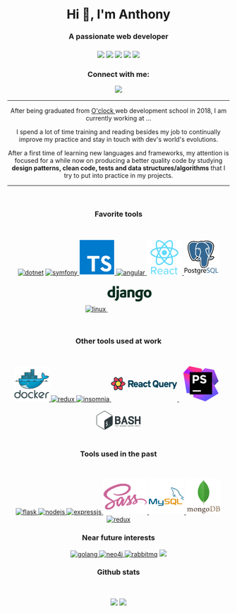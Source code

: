 <h1 align="center">Hi 👋, I'm Anthony</h1>
<h3 align="center">A passionate web developer</h3>

<h3 align="center">
<img src="https://img.shields.io/badge/-CSharp-purple?style=flat&logo=c%23"/>
<img src="https://img.shields.io/badge/-PHP-blue?style=flat&logo=php"/>

<img src="https://img.shields.io/badge/-Typescript-lightgrey?style=flat&logo=typescript"/>
<img src="https://img.shields.io/badge/-Javascript-orange?style=flat&logo=javascript">
<img src="https://img.shields.io/badge/-Python-green?style=flat&logo=python"/>
</h3>

<h3 align="center">Connect with me:</h3>
<p align="center">
<a href="https://linkedin.com/in/anthony-paulin"><img src="https://img.shields.io/badge/-LinkedIn-blue?logo=linkedin&style=for-the-badge"/></a>
</p>

---

<p align="center">
After being graduated from <a href="https://oclock.io" target="_blank" rel="noopener noreferrer"> O'clock </a> web development school in 2018, I am currently working at  ...</p>
<p align="center">
I spend a lot of time training and reading besides my job to continually improve my practice and stay in touch with dev's world's evolutions.
</p>
<p align="center">
After a first time of learning new languages and frameworks, my attention is focused for a while now on producing a better quality code by studying <strong>design patterns, clean code, tests and data structures/algorithms</strong> that I try to put into practice in my projects.

</p>

---

<br/>
<h3 align="center" id="tools"><b> Favorite tools</b></h3>
<br/>
<p align="center">
<a href="https://dotnet.microsoft.com/en-us/apps/aspnet" target="_blank" rel="noreferrer"> <img src="https://www.vectorlogo.zone/logos/dotnet/dotnet-official.svg" alt="dotnet" width="80" height="80"/></a>
<a href="https://symfony.com" target="_blank" rel="noreferrer"> <img src="https://symfony.com/logos/symfony_black_03.svg" alt="symfony" width="80" height="80"/> </a>  <a href="https://www.typescriptlang.org/" target="_blank" rel="noreferrer"> <img src="https://raw.githubusercontent.com/devicons/devicon/master/icons/typescript/typescript-original.svg" alt="typescript" width="80" height="80"/> </a>
<a href="https://angular.dev/" target="_blank" rel="noreferrer"> <img src="https://www.vectorlogo.zone/logos/angular/angular-icon.svg" alt="angular" width="80" height="80"/> </a>
<a href="https://reactjs.org/" target="_blank" rel="noreferrer"> <img src="https://raw.githubusercontent.com/devicons/devicon/master/icons/react/react-original-wordmark.svg" alt="react" width="80" height="80"/> </a> <a href="https://www.postgresql.org" target="_blank" rel="noreferrer"> <img src="https://raw.githubusercontent.com/devicons/devicon/master/icons/postgresql/postgresql-original-wordmark.svg" alt="postgresql" width="80" height="80"/> </a> 
<a href="https://www.linux.org/" target="_blank" rel="noreferrer"> <img src="https://www.vectorlogo.zone/logos/linux/linux-ar21.svg" alt="linux" width="100" height="80"/> </a>
<a href="" target="_blank" rel="noreferrer"> <svg xmlns="http://www.w3.org/2000/svg" width="100" height="80" viewBox="0 0 512 179"><path fill="#092E20" d="M386.892 41.423c12.001 0 23.093 1.271 36.548 3.998l-9.588 20.198c-7.455-1.455-.597-.195-6.23-.74v2.91l.362 11.816l.18 15.274c.182 3.817.182 7.636.365 11.454v7.637c0 24.001-2 35.273-8 44.545c-8.727 13.638-23.819 20.365-45.273 20.365c-10.91 0-20.363-1.636-30.183-5.455v-25.818h.002c9.82 5.09 19.637 7.453 30 7.453c18.363 0 26.182-7.453 26.182-25.273v-.545c-5.454 2.726-10.91 3.818-18.181 3.818c-24.546 0-40.185-16.182-40.185-41.818c0-31.821 23.093-49.82 64-49.82ZM132.91 43.24v64.909c0 22.365-1.637 33.091-6.545 42.365c-4.547 8.91-10.548 14.545-22.91 20.728l-26.001-12.364c12.364-5.818 18.363-10.907 22.181-18.729c4.001-8 5.275-17.273 5.275-41.636V43.241h28Zm333.998-2.364c28 0 45.092 17.638 45.092 46.183c0 29.275-17.817 47.638-46.183 47.638c-28.002 0-45.275-17.637-45.275-46c.002-29.458 17.821-47.82 46.366-47.82Zm-279.993.365c14.364 0 23.818 3.817 28 11.272c2.363 4.182 3.09 9.636 3.09 21.274v56.908c-12.547 1.818-28.364 3.092-40 3.092c-23.454 0-34.002-8.185-34.002-26.365c0-19.638 14-28.728 48.366-31.638v-6.182c0-5.09-2.545-6.907-9.637-6.907c-10.363 0-22 2.908-32.91 8.546V49.604c12.366-5.816 24.183-8.362 37.093-8.362ZM88.365 0v129.607c-14.363 2.727-24.91 3.818-36.363 3.818C17.818 133.425 0 117.97 0 88.333c0-28.546 18.91-47.09 48.183-47.09c4.545 0 8 .362 12.182 1.453V0h28Zm187.278 41.242c14.364 0 24.728 3.272 30.912 9.636c5.818 5.999 7.635 12.544 7.635 26.546v54.909h-28.001V78.515c0-10.727-3.636-14.729-13.636-14.729c-3.818 0-7.272.364-12.91 2v66.547h-28V47.604c16.545-4.363 30.181-6.362 44-6.362Zm-82.001 52.909c-18.547 1.818-24.547 4.728-24.547 12c0 5.454 3.456 8 11.092 8c4.182 0 8-.363 13.455-1.272V94.151Zm272.904-30.728c-11.093 0-17.459 8.91-17.459 24.363c.002 15.456 6.366 24.365 17.273 24.365c10.73 0 17.094-8.91 17.094-24.365c0-15.272-6.183-24.363-16.908-24.363Zm-415.635.363c-14.182 0-22.365 8.728-22.365 24c0 14.91 7.82 23.092 22.183 23.092c3.09 0 5.636-.182 9.636-.726V65.24c-3.273-1.09-6-1.454-9.454-1.454Zm310.71 4.18c-6.725 3.82-10.182 10.73-10.182 20.547c0 14.002 6.911 22.001 19.274 22.001c3.818 0 6.91-.728 10.545-1.818v-9.635c0-3.273-.18-6.911-.18-10.728l-.181-12.909l-.183-9.273v-2.183h-2.91c-5.453-.182-11.817 1.272-16.182 3.999ZM132.91.15v28.728h-28V.149h28Z"/></svg> </a>

</p>
<br/>
<h3 align="center"><b>Other tools used at work</b></h3>
<br/>
<p align="center">
 <a href="https://www.docker.com/" target="_blank" rel="noreferrer"> <img src="https://raw.githubusercontent.com/devicons/devicon/master/icons/docker/docker-original-wordmark.svg" alt="docker" width="80" height="80"/> </a> 
 </a>
 <a href="https://redux.js.org" target="_blank" rel="noreferrer"> <img src="https://raw.githubusercontent.com/prplx/svg-logos/5585531d45d294869c4eaab4d7cf2e9c167710a9/svg/redux.svg" alt="redux" width="80" height="80"/> </a>
<a href="https://insomnia.rest/" target="_blank" rel="noreferrer"> <img src="https://raw.githubusercontent.com/get-icon/geticon/master/icons/insomnia.svg" alt="insomnia" width="60" height="80"/> </a>
<a href="https://tanstack.com/query/latest" target="_blank" rel="noopener noreferrer"> <svg xmlns="http://www.w3.org/2000/svg" width="150" height="80" viewBox="0 0 512 100"><path fill="#00435B" d="m68.848 62.096l-2.14 3.716a3.612 3.612 0 0 1-3.13 1.809H47.184a3.612 3.612 0 0 1-3.13-1.81l-2.14-3.715h26.934Zm5.99-10.403l-3.773 6.552H39.697l-3.774-6.552H74.84Zm-3.634-10.172l3.64 6.322H35.918l3.641-6.322h31.646Zm-7.626-9.617c1.291 0 2.485.69 3.13 1.81l2.278 3.956h-27.21l2.278-3.956a3.612 3.612 0 0 1 3.13-1.81h16.394Z"/><path fill="#002B3B" d="M23.325 30.18c-1.816-8.806-2.206-15.56-1.032-20.464c.698-2.917 1.975-5.296 3.916-7.013C28.258.891 30.849.001 33.759.001c4.802 0 9.85 2.19 15.245 6.35c2.2 1.697 4.484 3.742 6.856 6.137c.188-.243.402-.473.64-.685C63.204 5.828 68.85 2.115 73.678.684c2.87-.851 5.566-.932 8.02-.106c2.592.872 4.656 2.674 6.113 5.199c2.404 4.167 3.038 9.642 2.142 16.402c-.366 2.756-.99 5.757-1.873 9.01c.333.04.667.113.997.223c8.508 2.82 14.532 5.851 18.18 9.316c2.17 2.061 3.587 4.356 4.099 6.897c.54 2.681.013 5.37-1.442 7.894c-2.399 4.16-6.81 7.442-13.096 10.041c-2.524 1.044-5.38 1.989-8.57 2.839c.146.329.259.678.334 1.044c1.816 8.806 2.206 15.56 1.032 20.464c-.698 2.917-1.974 5.296-3.915 7.013c-2.049 1.812-4.64 2.702-7.55 2.702c-4.802 0-9.85-2.19-15.245-6.35c-2.224-1.715-4.533-3.786-6.932-6.213c-.246.386-.55.745-.908 1.064c-6.705 5.975-12.35 9.688-17.18 11.12c-2.87.85-5.566.932-8.02.106c-2.591-.872-4.656-2.675-6.113-5.2c-2.403-4.166-3.037-9.641-2.141-16.401c.378-2.856 1.035-5.975 1.969-9.364a5.113 5.113 0 0 1-1.094-.234c-8.508-2.82-14.532-5.85-18.179-9.316c-2.17-2.061-3.587-4.356-4.1-6.897c-.54-2.681-.013-5.37 1.442-7.894c2.4-4.16 6.811-7.442 13.097-10.04c2.598-1.076 5.55-2.046 8.855-2.916a5.147 5.147 0 0 1-.276-.907Z"/><path fill="#FF4154" d="M82.648 70.309a1.605 1.605 0 0 1 1.845 1.224l.01.05l.09.467c2.925 15.374.865 23.06-6.179 23.06c-6.891 0-15.664-6.558-26.319-19.677a1.606 1.606 0 0 1 1.21-2.616h.05l.562.003c4.483.024 8.841-.132 13.075-.469c4.998-.398 10.216-1.078 15.656-2.042ZM34.274 58.688l.027.045l.281.492a156.013 156.013 0 0 0 7.052 11.168c2.88 4.149 6.117 8.349 9.714 12.6a1.605 1.605 0 0 1-.135 2.215l-.04.037l-.363.311c-11.9 10.196-19.634 12.232-23.203 6.107c-3.494-5.996-2.227-16.898 3.8-32.706a1.605 1.605 0 0 1 2.867-.27Zm54.413-22.685l.048.016l.448.154c14.689 5.11 20.27 10.725 16.742 16.846c-3.45 5.986-13.48 10.345-30.088 13.076a1.605 1.605 0 0 1-1.644-2.398a156.706 156.706 0 0 0 6.427-12.079c2.162-4.543 4.19-9.42 6.086-14.63a1.605 1.605 0 0 1 1.932-1l.049.015ZM36.802 33.43c.764.45 1.02 1.433.57 2.197a156.706 156.706 0 0 0-6.427 12.08c-2.162 4.543-4.191 9.42-6.087 14.63a1.605 1.605 0 0 1-1.98.985l-.049-.016l-.448-.155C7.693 58.041 2.112 52.427 5.64 46.306C9.09 40.319 19.119 35.96 35.728 33.23c.37-.06.75.01 1.074.2ZM83.958 8.264c3.493 5.996 2.227 16.897-3.8 32.705a1.605 1.605 0 0 1-2.867.27l-.027-.046l-.282-.491a156.013 156.013 0 0 0-7.051-11.168c-2.88-4.15-6.118-8.35-9.714-12.601a1.605 1.605 0 0 1 .134-2.215l.041-.036l.362-.312C72.654 4.174 80.39 2.14 83.958 8.264ZM33.752 4.615c6.892 0 15.665 6.56 26.32 19.677a1.606 1.606 0 0 1-1.211 2.617h-.05l-.561-.003c-4.483-.025-8.842.132-13.076.469c-4.997.397-10.216 1.078-15.656 2.042a1.605 1.605 0 0 1-1.845-1.224l-.01-.05l-.09-.468c-2.925-15.373-.865-23.06 6.18-23.06Z"/><path fill="#FFD94C" d="M48.502 32.105h13.761a5.618 5.618 0 0 1 4.873 2.822l6.91 12.04a5.618 5.618 0 0 1 0 5.592l-6.91 12.04a5.618 5.618 0 0 1-4.873 2.821h-13.76a5.618 5.618 0 0 1-4.874-2.821l-6.909-12.04a5.618 5.618 0 0 1 0-5.593l6.91-12.04a5.618 5.618 0 0 1 4.872-2.821Zm11.664 3.634a5.618 5.618 0 0 1 4.874 2.824l4.818 8.406a5.618 5.618 0 0 1 0 5.588l-4.818 8.405a5.618 5.618 0 0 1-4.874 2.825H50.6a5.618 5.618 0 0 1-4.875-2.825l-4.818-8.405a5.618 5.618 0 0 1 0-5.588l4.818-8.406A5.618 5.618 0 0 1 50.6 35.74h9.566Zm-2.26 3.974H52.86a5.618 5.618 0 0 0-4.871 2.82l-2.546 4.43a5.618 5.618 0 0 0 0 5.599l2.546 4.43a5.618 5.618 0 0 0 4.871 2.82h5.045a5.618 5.618 0 0 0 4.872-2.82l2.546-4.43a5.618 5.618 0 0 0 0-5.598l-2.546-4.432a5.618 5.618 0 0 0-4.872-2.819Zm-2.177 3.804a5.618 5.618 0 0 1 4.869 2.816l.361.627a5.618 5.618 0 0 1 0 5.605l-.361.627a5.618 5.618 0 0 1-4.87 2.816h-.691a5.618 5.618 0 0 1-4.87-2.816l-.36-.627a5.618 5.618 0 0 1 0-5.605l.36-.627a5.618 5.618 0 0 1 4.87-2.816h.692Zm-.345 3.747a2.5 2.5 0 0 0-2.167 3.748a2.5 2.5 0 0 0 4.33-2.498a2.5 2.5 0 0 0-2.163-1.25Zm-20.269 2.499h4.498"/><path fill="#00435B" d="M143.932 76.048V57.661h10.05l9.454 18.387h12.655l-9.752-20.1c2.928-1.19 5.236-3.25 6.923-6.178c1.688-2.928 2.531-5.93 2.531-9.008c0-4.962-1.402-9.007-4.206-12.134c-2.804-3.126-7.332-4.69-13.586-4.69h-25.385v52.11h11.316Zm14.218-29.107h-14.218V34.658h14.218c2.085 0 3.586.583 4.504 1.75c.918 1.166 1.377 2.617 1.377 4.354c0 4.12-1.96 6.18-5.88 6.18Zm34.879 30c6.055 0 10.993-2.307 14.814-6.922l-6.253-6.254c-2.233 2.68-5.087 4.02-8.561 4.02c-2.134 0-3.896-.583-5.285-1.75c-1.39-1.165-2.135-2.94-2.234-5.322h24.343c.199-1.29.298-3.151.298-5.583c0-5.856-1.588-10.323-4.764-13.4c-3.177-3.077-7.296-4.615-12.358-4.615c-5.558 0-9.963 1.786-13.214 5.36c-3.25 3.573-4.876 8.412-4.876 14.516c0 6.253 1.613 11.142 4.84 14.665c3.225 3.524 7.642 5.286 13.25 5.286Zm6.774-24.342h-14.218c.248-1.985.992-3.536 2.233-4.653c1.24-1.116 2.829-1.675 4.764-1.675c4.268 0 6.675 2.11 7.221 6.328Zm25.723 24.343c4.02 0 7.17-1.24 9.454-3.722v2.828h10.72V52.003c0-9.925-5.385-14.888-16.154-14.888c-6.204 0-11.638 1.588-16.304 4.764l3.35 8.263c4.02-2.68 8.09-4.02 12.21-4.02c1.935 0 3.448.46 4.54 1.377c1.092.919 1.638 2.246 1.638 3.983v2.085c-1.985-.894-4.764-1.34-8.338-1.34c-4.119 0-7.717 1.054-10.794 3.163c-3.077 2.11-4.616 5.125-4.616 9.045c0 4.02 1.328 7.11 3.983 9.269c2.655 2.158 6.092 3.238 10.31 3.238Zm2.084-9.082c-3.871 0-5.807-1.117-5.807-3.35c0-2.432 2.234-3.648 6.7-3.648c2.333 0 4.492.298 6.477.893v3.425c-2.233 1.786-4.69 2.68-7.37 2.68Zm38.824 9.082c8.636 0 14.219-4.293 16.75-12.879l-10.348-2.978c-1.141 3.673-3.275 5.51-6.402 5.51c-1.985 0-3.623-.882-4.913-2.644c-1.29-1.761-1.936-4.057-1.936-6.886c0-2.828.658-5.136 1.973-6.923c1.315-1.786 2.99-2.68 5.025-2.68c2.928 0 5.013 1.638 6.253 4.914l10.274-3.35c-2.482-7.941-8.04-11.911-16.676-11.911c-5.36 0-9.665 1.799-12.916 5.397c-3.25 3.598-4.876 8.45-4.876 14.553c0 6.204 1.613 11.068 4.84 14.591c3.225 3.524 7.543 5.286 12.952 5.286Zm31.678 0c3.424 0 6.303-.57 8.635-1.712l1.191-9.082c-2.183.992-4.367 1.488-6.55 1.488c-.596 0-1.105-.186-1.527-.558c-.421-.372-.632-.906-.632-1.6V47.462h8.263v-9.454h-8.263V22.3l-10.72 5.137v10.571h-5.211v9.454h5.21V66.52c0 6.948 3.202 10.422 9.604 10.422Zm59.038 5.136l8.337-5.36l-4.02-5.88c4.914-5.112 7.37-12.06 7.37-20.845c0-3.374-.434-6.6-1.303-9.677a30.987 30.987 0 0 0-3.908-8.598c-1.737-2.656-4.144-4.765-7.22-6.328c-3.078-1.563-6.626-2.345-10.646-2.345c-3.276 0-6.241.521-8.896 1.563c-2.655 1.042-4.851 2.444-6.588 4.206c-1.737 1.762-3.189 3.81-4.355 6.142a29.68 29.68 0 0 0-2.531 7.258a38.12 38.12 0 0 0-.782 7.78c0 2.68.26 5.272.782 7.779a29.68 29.68 0 0 0 2.53 7.258c1.167 2.332 2.619 4.38 4.356 6.141c1.737 1.762 3.933 3.164 6.588 4.206c2.655 1.043 5.62 1.564 8.896 1.564a26.96 26.96 0 0 0 7.22-.968l4.17 6.104Zm-11.39-16.08c-2.035 0-3.822-.483-5.36-1.451a9.935 9.935 0 0 1-3.573-3.871a20.59 20.59 0 0 1-1.861-5.1a25.667 25.667 0 0 1-.596-5.583c0-2.58.323-5.025.968-7.332c.645-2.308 1.873-4.343 3.685-6.105c1.811-1.761 4.057-2.642 6.737-2.642c2.68 0 4.913.856 6.7 2.568c1.786 1.712 3.002 3.722 3.647 6.03c.646 2.308.968 4.801.968 7.481c0 4.368-.794 7.891-2.382 10.571l-4.169-6.253l-8.412 5.434l4.243 6.18h-.372l-.223.074Zm39.42 10.944c4.565 0 8.04-1.464 10.422-4.392v3.498h10.794v-38.04h-10.794v19.95c0 2.929-.534 5.088-1.6 6.477c-1.068 1.39-2.743 2.085-5.026 2.085s-3.87-.695-4.764-2.085c-.893-1.39-1.34-3.598-1.34-6.625V38.008h-10.794v24.715c0 2.58.41 4.839 1.228 6.774c.819 1.936 1.898 3.425 3.238 4.467c1.34 1.042 2.73 1.8 4.169 2.27c1.44.472 2.928.708 4.467.708Zm42.993 0c6.054 0 10.992-2.308 14.814-6.923l-6.253-6.254c-2.234 2.68-5.087 4.02-8.561 4.02c-2.134 0-3.896-.583-5.286-1.75c-1.39-1.165-2.134-2.94-2.233-5.322h24.343c.198-1.29.298-3.151.298-5.583c0-5.856-1.588-10.323-4.765-13.4c-3.176-3.077-7.295-4.615-12.357-4.615c-5.559 0-9.963 1.786-13.214 5.36c-3.25 3.573-4.876 8.412-4.876 14.516c0 6.253 1.613 11.142 4.839 14.665c3.226 3.524 7.643 5.286 13.25 5.286Zm6.774-24.343h-14.219c.249-1.985.993-3.536 2.234-4.653c1.24-1.116 2.829-1.675 4.764-1.675c4.268 0 6.675 2.11 7.221 6.328Zm24.457 23.45V55.427c0-5.261 2.183-7.891 6.55-7.891c2.433 0 4.69.868 6.775 2.605l1.415-9.826c-2.035-2.134-4.542-3.201-7.52-3.201c-1.736 0-3.25.471-4.54 1.414s-2.184 1.91-2.68 2.903v-3.424h-10.795v38.04h10.795ZM491.75 90.49L512 38.008h-11.092l-7.668 20.323c-.546 1.489-.943 2.68-1.19 3.573c-.249-.893-.646-2.084-1.192-3.573l-7.742-20.323H471.95l14.367 37.594l-5.732 14.888h11.166Z"/></svg> </a>
<a><svg xmlns="http://www.w3.org/2000/svg" width="100" height="80" viewBox="0 0 256 256"><defs><linearGradient id="logosPhpstorm0" x1="40.196%" x2="55.577%" y1="64.058%" y2="47.965%"><stop offset="0%" stop-color="#AF1DF5"/><stop offset="21%" stop-color="#BC20E4"/><stop offset="63%" stop-color="#DD29B8"/><stop offset="100%" stop-color="#FF318C"/></linearGradient><linearGradient id="logosPhpstorm1" x1="42.885%" x2="63.378%" y1="78.603%" y2="-4.057%"><stop offset="2%" stop-color="#6B57FF"/><stop offset="42%" stop-color="#B74AF7"/><stop offset="75%" stop-color="#FF318C"/></linearGradient><linearGradient id="logosPhpstorm2" x1="73.258%" x2="32.049%" y1="102.209%" y2="-3.688%"><stop offset="0%" stop-color="#293896"/><stop offset="8%" stop-color="#3B3AA2"/><stop offset="29%" stop-color="#6740C0"/><stop offset="49%" stop-color="#8A44D8"/><stop offset="68%" stop-color="#A347E9"/><stop offset="86%" stop-color="#B249F3"/><stop offset="100%" stop-color="#B74AF7"/></linearGradient><linearGradient id="logosPhpstorm3" x1="62.87%" x2="39.747%" y1="72.446%" y2="45.568%"><stop offset="2%" stop-color="#6B57FF"/><stop offset="78%" stop-color="#B74AF7"/></linearGradient></defs><path fill="url(#logosPhpstorm0)" d="M141.307 45.013L132.773 19.2L43.68 0L0 49.413l48 24.56v-28.96z"/><path fill="url(#logosPhpstorm1)" d="m48 61.813l-48-12.4l24.4 146.56l23.52-.186z"/><path fill="url(#logosPhpstorm2)" d="M208 45.013h-83.493L158.053 15.2l64.64 12L256 109.973l-47.973 47.654z"/><path fill="url(#logosPhpstorm3)" d="M208.053 108.88L208 205.013H70.56l3.547 20.907L160.4 256l95.6-57.227z"/><path d="M47 43.771h162v162H47z"/><path fill="#FFF" d="M67.947 175.093h60v10h-60v-10Zm52.32-58.133l7.813-9.6a27.573 27.573 0 0 0 17.973 7.307c5.334 0 8.694-2.16 8.694-5.68v-.16c0-1.364-.343-2.46-1.422-3.451l-.242-.211a7.3 7.3 0 0 0-.557-.414l-.315-.204a11.058 11.058 0 0 0-.522-.302l-.382-.2a15.25 15.25 0 0 0-.201-.1l-.425-.198a20.305 20.305 0 0 0-.454-.198l-.484-.199a27.087 27.087 0 0 0-.254-.1l-.531-.198a34.56 34.56 0 0 0-.278-.1l-.58-.201l-.303-.101l-.63-.203l-.667-.205l-.702-.208c-.12-.035-.242-.07-.365-.104l-.758-.212l-.795-.215l-2.44-.633l-.766-.205l-1.126-.31l-.368-.105l-.728-.212l-.714-.215a67.125 67.125 0 0 1-.351-.11l-.694-.222l-.68-.226a50.843 50.843 0 0 1-.334-.116l-.658-.235l-.643-.24a23.119 23.119 0 0 1-.316-.124l-.622-.251l-.606-.259c-6.286-2.757-10.049-6.826-10.165-14.88l-.002-.573c0-10.792 8.59-17.981 20.68-18.131l.386-.003a34.667 34.667 0 0 1 22.347 7.654l-6.88 9.973a28.107 28.107 0 0 0-15.653-5.92c-5.067 0-7.734 2.32-7.734 5.333v.187c0 2.23.852 3.644 3.457 4.932l.414.197c.143.066.29.131.443.196l.472.195l.502.195l.533.195l.563.196l.596.198l.629.199l.662.202l1.057.308l1.137.318l1.219.328l1.303.341c.287.075.572.151.853.228l.836.232c.275.078.548.157.817.237l.8.242c.131.04.262.082.392.123l.772.25l.754.256c.372.13.737.262 1.096.397l.707.273c7.675 3.042 11.938 7.422 12.063 15.448l.003.554c0 11.947-9.12 18.667-22.106 18.667a38.27 38.27 0 0 1-25.52-9.627ZM68 65.333h24.533c14.15 0 22.786 8.312 22.958 20.354l.002.526c0 13.867-10.8 21.067-24.24 21.067h-9.92v17.973H68v-59.92Zm23.627 30.214c6.586 0 10.453-3.92 10.453-9.067v-.16c0-5.92-4.107-9.093-10.667-9.093h-10.08v18.32h10.294Z"/></svg></a>
<svg xmlns="http://www.w3.org/2000/svg" width="100" height="80" viewBox="0 0 512 217"><path fill="#FFF" d="M175.374 43.99L107.371 3.615a25.614 25.614 0 0 0-26.24 0L13.114 43.99A27.126 27.126 0 0 0 0 67.357v80.735a27.126 27.126 0 0 0 13.114 23.353l68.003 40.361a25.627 25.627 0 0 0 26.24 0l68.004-40.36a27.126 27.126 0 0 0 13.127-23.368V67.357a27.126 27.126 0 0 0-13.114-23.367Z"/><path fill="#2F3A3E" d="M175.374 43.99L107.371 3.615a25.614 25.614 0 0 0-26.24 0L13.114 43.99A27.126 27.126 0 0 0 0 67.357v80.735a27.126 27.126 0 0 0 13.114 23.353l68.003 40.361a25.627 25.627 0 0 0 26.24 0l68.004-40.36a27.126 27.126 0 0 0 13.127-23.368V67.357a27.126 27.126 0 0 0-13.114-23.367ZM83.5 207.68l-68.003-40.36a22.387 22.387 0 0 1-10.785-19.228V67.357a22.373 22.373 0 0 1 10.785-19.228L83.5 7.755a20.97 20.97 0 0 1 21.488 0l67.949 40.374A22.237 22.237 0 0 1 183.38 63.68c-2.26-4.807-7.34-6.128-13.263-2.723l-64.286 39.816c-8.02 4.67-13.93 9.94-13.944 19.608v79.279c0 5.787 2.329 9.532 5.924 10.635c-1.177.215-2.371.33-3.568.34A21.066 21.066 0 0 1 83.5 207.68Z"/><path fill="#3AB14A" d="m157.55 155.895l-16.94 10.13a1.24 1.24 0 0 0-.776 1.104v4.452c0 .545.368.763.817.504l17.198-10.458c.421-.315.623-.846.518-1.361v-3.909c-.014-.503-.409-.721-.817-.462Z"/><path fill="#FFF" d="M121.492 118.597c.544-.272.994 0 1.007.777l.055 5.91a10.894 10.894 0 0 1 6.509-.79c.422.109.599.68.436 1.361l-1.294 5.188c-.098.392-.3.75-.586 1.035c-.1.1-.215.182-.34.245a.776.776 0 0 1-.504.082a8.633 8.633 0 0 0-6.277 1.008a7.884 7.884 0 0 0-4.644 6.985c0 2.724 1.362 3.473 6.114 3.554c6.278.11 9.001 2.846 9.07 9.178a22.509 22.509 0 0 1-8.334 16.98l.109 5.802a2.124 2.124 0 0 1-.994 1.77l-3.432 1.974c-.545.273-.994 0-1.008-.762v-5.706c-2.94 1.226-5.923 1.512-7.83.75c-.353-.137-.517-.668-.367-1.28l1.24-5.243a2.18 2.18 0 0 1 .612-1.09c.097-.093.207-.17.327-.231a.68.68 0 0 1 .558 0a9.532 9.532 0 0 0 7.203-.913a9.423 9.423 0 0 0 5.325-8.17c0-2.941-1.62-4.167-5.447-4.194c-4.943 0-9.532-.953-9.627-8.17a21.106 21.106 0 0 1 7.98-16.15l-.246-5.937a2.11 2.11 0 0 1 .994-1.797l3.39-2.166Z"/><path fill="#2F3A3E" d="M390.646 61.352a40.415 40.415 0 0 1 24.442.34a35.908 35.908 0 0 1 10.894 5.869a29.63 29.63 0 0 1 7.707 9.273a27.003 27.003 0 0 1 3.078 12.255a3.186 3.186 0 0 1-.98 2.356a3.527 3.527 0 0 1-2.452.98h-11.942a3.39 3.39 0 0 1-3.418-2.859a20.262 20.262 0 0 0-1.675-5.923a13.78 13.78 0 0 0-3.09-4.276a13.617 13.617 0 0 0-4.535-2.724a19.908 19.908 0 0 0-11.724-.245a14.42 14.42 0 0 0-4.562 2.152a10.267 10.267 0 0 0-3.01 3.363a9.083 9.083 0 0 0-1.075 4.562a7.421 7.421 0 0 0 1.361 4.466a13.753 13.753 0 0 0 3.977 3.527a30.352 30.352 0 0 0 5.8 2.724a153.55 153.55 0 0 0 6.414 2.042a114.17 114.17 0 0 1 7.095 2.383a62.788 62.788 0 0 1 7.067 3.146a46.066 46.066 0 0 1 6.454 4.085a29.454 29.454 0 0 1 5.447 5.365a24.647 24.647 0 0 1 3.8 6.686a23.843 23.843 0 0 1 1.36 8.17a22.032 22.032 0 0 1-3.213 11.901a27.384 27.384 0 0 1-8.047 8.266a36.357 36.357 0 0 1-10.894 4.834a45.917 45.917 0 0 1-11.874 1.58a44.323 44.323 0 0 1-13.004-1.948a38.59 38.59 0 0 1-11.507-5.692a30.938 30.938 0 0 1-8.415-9.232a25.872 25.872 0 0 1-3.527-12.61a3.187 3.187 0 0 1 .967-2.369a3.527 3.527 0 0 1 2.465-.994h11.887a3.39 3.39 0 0 1 3.418 2.846a17.253 17.253 0 0 0 1.947 6.087a14.557 14.557 0 0 0 3.69 4.344a15.918 15.918 0 0 0 5.243 2.723a24.729 24.729 0 0 0 12.678.245a15.129 15.129 0 0 0 4.78-2.029a10.744 10.744 0 0 0 3.226-3.295a8.252 8.252 0 0 0 1.144-4.507a8.388 8.388 0 0 0-1.361-4.943a13.263 13.263 0 0 0-4.017-3.759a29.63 29.63 0 0 0-5.924-2.805c-2.36-.826-4.63-1.57-6.808-2.233c-3.364-.98-6.74-2.26-10.172-3.704a46.992 46.992 0 0 1-9.845-5.555a29.821 29.821 0 0 1-7.585-8.157a21.188 21.188 0 0 1-3.091-11.452a22.59 22.59 0 0 1 3.05-11.642a27.915 27.915 0 0 1 7.735-8.47a35.023 35.023 0 0 1 10.62-5.147Zm-60.95-.437a3.42 3.42 0 0 1 3.282 2.275l28.963 87.026a3.146 3.146 0 0 1-.504 2.928a3.502 3.502 0 0 1-2.723 1.362h-11.56a3.419 3.419 0 0 1-3.296-2.315l-6.482-20.222h-25.464l-6.604 20.235a3.433 3.433 0 0 1-3.282 2.302h-11.629a3.502 3.502 0 0 1-2.723-1.362a3.132 3.132 0 0 1-.49-2.928l29.549-87.04a3.433 3.433 0 0 1 3.268-2.26Zm130.131.001a3.364 3.364 0 0 1 3.261 3.268v34.151h30.652V64.184a3.363 3.363 0 0 1 3.445-3.268h11.187a3.364 3.364 0 0 1 3.261 3.268v87.04a3.363 3.363 0 0 1-3.445 3.268h-11.187a3.364 3.364 0 0 1-3.26-3.268v-36.957h-30.653v36.957a3.363 3.363 0 0 1-3.445 3.268h-11.078a3.364 3.364 0 0 1-3.26-3.268v-87.04a3.363 3.363 0 0 1 3.445-3.268Zm-213.767-.014c4.026.038 8.034.545 11.942 1.512a34.11 34.11 0 0 1 10.717 4.643a24.742 24.742 0 0 1 7.775 8.28a23.367 23.367 0 0 1 2.874 12.064a20.534 20.534 0 0 1-4.957 13.304a24.143 24.143 0 0 1-4.93 4.357l.872.518a24.797 24.797 0 0 1 6.073 5.27a23.585 23.585 0 0 1 4.017 6.944a24.102 24.102 0 0 1 1.362 8.306a25 25 0 0 1-2.832 12.256a26.934 26.934 0 0 1-7.667 8.878a35.01 35.01 0 0 1-10.784 5.352a43.997 43.997 0 0 1-12.365 1.892h-29.515a3.364 3.364 0 0 1-3.26-3.268V64.17a3.363 3.363 0 0 1 3.444-3.268Zm2.914 52.889h-14.978v24.783h14.46a19.064 19.064 0 0 0 5.76-.98a15.946 15.946 0 0 0 4.753-2.52a11.18 11.18 0 0 0 3.091-3.758a10.989 10.989 0 0 0 1.13-5.08c.076-1.8-.265-3.594-.994-5.242a10.812 10.812 0 0 0-2.873-3.745a13.617 13.617 0 0 0-4.466-2.45a20.534 20.534 0 0 0-5.883-1.008Zm75.874-21.379l-7.57 23.34h14.978l-7.408-23.34Zm-78.488-15.51h-12.405V98.05h12.773a20.426 20.426 0 0 0 5.446-.844a14.979 14.979 0 0 0 4.535-2.179a10.69 10.69 0 0 0 3.036-3.322a8.443 8.443 0 0 0 1.035-4.398a9.273 9.273 0 0 0-1.062-4.644a9.014 9.014 0 0 0-2.9-3.09a14.339 14.339 0 0 0-4.603-1.935a27.234 27.234 0 0 0-5.855-.735Zm46.134 92.514c.422.554.736 1.182.926 1.852a7.78 7.78 0 0 1 .313 2.192l-.013 1.648c0 .742-.105 1.48-.313 2.192a5.665 5.665 0 0 1-.913 1.852a4.494 4.494 0 0 1-1.525 1.28a4.616 4.616 0 0 1-2.151.477a4.344 4.344 0 0 1-3.622-1.757a5.692 5.692 0 0 1-.9-1.852a7.803 7.803 0 0 1-.299-2.192v-1.648c0-.497.045-.994.136-1.484c.084-.466.217-.923.395-1.361c.175-.42.4-.818.668-1.185c.257-.36.57-.677.926-.94a4.33 4.33 0 0 1 1.211-.613a4.79 4.79 0 0 1 1.485-.217a4.453 4.453 0 0 1 3.676 1.756Zm160.26-1.743a5.736 5.736 0 0 1 1.824.286a4.78 4.78 0 0 1 1.484.804c.418.338.762.76 1.008 1.239c.25.494.38 1.04.38 1.593h-2.232a2.955 2.955 0 0 0-.218-.885c-.113-.264-.28-.5-.49-.695a2.138 2.138 0 0 0-.763-.449a3.077 3.077 0 0 0-1.035-.163a3.363 3.363 0 0 0-.926.122c-.266.076-.515.2-.735.368a1.73 1.73 0 0 0-.49.572a1.62 1.62 0 0 0-.177.762c0 .278.086.549.245.776c.17.234.382.433.626.586c.282.179.584.325.899.436c.336.118.69.227 1.062.327c.554.154 1.096.35 1.62.585c.49.218.949.502 1.362.844c.379.314.693.698.926 1.13c.236.46.353.97.34 1.485c.011.529-.12 1.05-.38 1.511c-.255.44-.604.816-1.022 1.103a4.793 4.793 0 0 1-1.484.667a6.813 6.813 0 0 1-1.77.232a6.682 6.682 0 0 1-1.24-.109a5.828 5.828 0 0 1-1.17-.34a5.202 5.202 0 0 1-1.05-.572a4.153 4.153 0 0 1-.843-.79a3.54 3.54 0 0 1-.777-2.22h2.247c.023.355.116.702.273 1.022c.143.282.347.529.599.721a2.6 2.6 0 0 0 .871.436c.359.102.73.153 1.103.15c.317.003.632-.033.94-.11c.272-.067.53-.182.762-.34c.213-.144.39-.335.518-.558a1.51 1.51 0 0 0 .163-.79a1.593 1.593 0 0 0-.204-.803a1.988 1.988 0 0 0-.572-.613a3.935 3.935 0 0 0-.872-.463a9.807 9.807 0 0 0-1.103-.367a12.964 12.964 0 0 1-1.58-.545a6.182 6.182 0 0 1-1.36-.803a3.963 3.963 0 0 1-.995-1.103a2.805 2.805 0 0 1-.381-1.471a2.955 2.955 0 0 1 .381-1.498c.253-.44.596-.82 1.008-1.117a4.793 4.793 0 0 1 1.47-.708a6.2 6.2 0 0 1 1.757-.245Zm-68.4-.027a6.019 6.019 0 0 1 1.88.272c.5.173.963.441 1.362.79c.399.351.72.783.94 1.267a5.08 5.08 0 0 1 .435 1.66h-2.192a4.003 4.003 0 0 0-.26-.939a2.165 2.165 0 0 0-.476-.708a2.002 2.002 0 0 0-.721-.45a2.9 2.9 0 0 0-1.008-.149a2.16 2.16 0 0 0-1.212.327a2.723 2.723 0 0 0-.844.899c-.24.422-.405.883-.49 1.361a7.748 7.748 0 0 0-.164 1.553v1.606c.006.518.065 1.034.177 1.54c.09.48.265.942.518 1.36c.224.367.532.675.898.9a2.56 2.56 0 0 0 1.362.34h.654c.216-.024.43-.065.64-.123a2.9 2.9 0 0 0 .558-.231c.157-.086.296-.201.408-.34v-2.574h-2.45v-1.648h4.643l.068 4.753c-.239.27-.509.513-.804.721a5.3 5.3 0 0 1-1.048.572a6.604 6.604 0 0 1-1.253.368a7.449 7.449 0 0 1-1.443.136a4.93 4.93 0 0 1-2.165-.45a4.603 4.603 0 0 1-1.594-1.239a5.515 5.515 0 0 1-.994-1.851a7.64 7.64 0 0 1-.354-2.288v-1.593a7.544 7.544 0 0 1 .34-2.288a5.66 5.66 0 0 1 .968-1.852a4.507 4.507 0 0 1 3.622-1.702Zm-84.139.136v8.633c.004.37.059.736.164 1.09c.085.31.228.6.422.858c.185.237.422.428.694.558c.303.14.633.21.967.204a2.33 2.33 0 0 0 .994-.204c.28-.127.528-.319.722-.558c.2-.255.348-.547.435-.858c.104-.354.159-.72.164-1.09v-8.633l2.206.055v8.633c0 .62-.115 1.234-.34 1.81a4.1 4.1 0 0 1-.913 1.363c-.387.39-.85.695-1.362.898a5.188 5.188 0 0 1-1.865.314a4.997 4.997 0 0 1-1.825-.314a3.963 3.963 0 0 1-2.315-2.301a4.984 4.984 0 0 1-.34-1.825v-8.633h2.192Zm184.061.082v1.756h-6.468v3.636h5.597v1.689h-5.583v4.085h6.523v1.73h-8.77v-12.896h8.701Zm-231.83 0v1.756h-6.467v3.636h5.583v1.689h-5.583v4.085h6.522v1.73h-8.756v-12.896h8.702Zm95.456 0v1.756h-6.468v3.636h5.583v1.689h-5.583v4.085h6.522v1.73h-8.755v-12.896h8.701Zm-72.688-.041a8.17 8.17 0 0 1 1.825.218c.528.119 1.03.331 1.484.626c.42.275.767.65 1.008 1.09c.253.482.375 1.022.354 1.566a2.546 2.546 0 0 1-.558 1.634a3.54 3.54 0 0 1-1.485 1.048c.357.093.696.24 1.008.436a2.8 2.8 0 0 1 .735.667a2.982 2.982 0 0 1 .627 1.866a3.527 3.527 0 0 1-.354 1.62a3.309 3.309 0 0 1-.98 1.171a4.52 4.52 0 0 1-1.485.708a6.931 6.931 0 0 1-1.852.259l-4.657-.014v-12.895h4.33Zm123.86.014l4.317 12.895h-2.3l-.9-2.996h-4.235l-.925 2.996h-2.315l4.398-12.895h1.96Zm16.545 0v1.756h-2.927v9.382h2.927v1.757h-8.06v-1.757h2.872v-9.382h-2.873v-1.756h8.061Zm-43.874 0l4.317 12.895h-2.301l-.845-2.996h-4.234l-.926 2.996h-2.315l4.398-12.895h1.906Zm133.447-.014v11.166h6.468v1.73h-8.701v-12.896h2.233Zm-13.617 0v11.166h6.468v1.73h-8.701v-12.896h2.233Zm-175.455-.027a7.394 7.394 0 0 1 1.92.259a4.48 4.48 0 0 1 1.525.721c.424.318.765.734.994 1.212a3.84 3.84 0 0 1 .354 1.702a3.69 3.69 0 0 1-.177 1.185a3.432 3.432 0 0 1-.504.967c-.219.291-.48.548-.776.762a4.984 4.984 0 0 1-1.008.559l2.874 5.446v.11h-2.383l-2.588-5.053h-2.274v5.025h-2.246v-12.895h4.289Zm106.907.027l4.398 8.851v-8.851h2.26l-.013 12.895h-2.247l-4.412-8.864v8.864h-2.246v-12.895h2.26Zm-95.482 0l4.398 8.851v-8.851h2.26v12.895h-2.247l-4.411-8.864v8.864h-2.26v-12.895h2.26Zm136.238 0v5.447h4.643v-5.447h2.179l-.014 12.895h-2.165v-5.76h-4.63v5.76h-2.178v-12.895h2.165Zm-237.78 0l-.055 1.757h-4.167v11.138h-2.22V169.58h-4.085v-1.757h10.526Zm5.964 0v5.447h4.616v-5.447h2.179v12.895h-2.18v-5.76h-4.615v5.76h-2.165v-12.895h2.165Zm56.85 1.634a2.138 2.138 0 0 0-1.252.354a2.52 2.52 0 0 0-.79.912a4.208 4.208 0 0 0-.408 1.28a9.6 9.6 0 0 0-.123 1.444v1.661c.008.484.053.967.136 1.444c.07.445.208.876.409 1.28c.184.367.455.685.79.925c.37.247.808.37 1.252.355a2.18 2.18 0 0 0 1.267-.355a2.72 2.72 0 0 0 .817-.925c.213-.4.36-.833.436-1.28c.084-.477.13-.96.136-1.444l-.014-1.661a8.606 8.606 0 0 0-.136-1.444a4.221 4.221 0 0 0-.436-1.28a2.628 2.628 0 0 0-.817-.912a2.192 2.192 0 0 0-1.266-.354Zm-13.14 5.406l-2.546.014v4.085h2.437c.328-.001.654-.051.967-.15a2.37 2.37 0 0 0 .75-.409c.211-.169.383-.383.503-.626c.122-.26.183-.544.177-.83a2.26 2.26 0 0 0-.163-.872a1.757 1.757 0 0 0-.45-.654a2.083 2.083 0 0 0-.721-.408a3.146 3.146 0 0 0-.954-.15Zm85.42-.64v1.702h-7.462v-1.702h7.462Zm9.722-3.35l-1.566 5.052h3.105l-1.539-5.052Zm27.275 0l-1.566 5.052h3.105l-1.539-5.052Zm-81.96-1.348h-2.043l-.014 4.426h2.056a3.35 3.35 0 0 0 1.022-.15a2.47 2.47 0 0 0 .803-.436a1.92 1.92 0 0 0 .531-.68c.13-.292.195-.608.19-.927a2.424 2.424 0 0 0-.176-.953a1.88 1.88 0 0 0-.504-.694a2.233 2.233 0 0 0-.803-.436c-.346-.1-.703-.15-1.063-.15Zm-40.879.068h-2.124v3.663h2.138c.317 0 .633-.041.94-.122c.269-.07.523-.19.748-.354a1.74 1.74 0 0 0 .504-.572a1.62 1.62 0 0 0 .19-.776a1.825 1.825 0 0 0-.176-.831a1.539 1.539 0 0 0-.504-.572a2.247 2.247 0 0 0-.763-.327a4.589 4.589 0 0 0-.953-.109Z"/></svg>
</p>

<h3 align="center"><b>Tools used in the past</b></h3>
<br/>
<p align="center">
<a href="https://flask.palletsprojects.com/" target="_blank" rel="noreferrer"> <img src="https://www.vectorlogo.zone/logos/palletsprojects_flask/palletsprojects_flask-ar21~v2.svg" alt="flask" width="100" height="80"/> </a> 
<a href="http://nodejs.com" target="_blank" rel="noreferrer"> <img src="https://www.vectorlogo.zone/logos/nodejs/nodejs-ar21.svg" alt="nodejs" width="100" height="80"/> </a>
 <a href="http://expressjs.com" target="_blank" rel="noreferrer"> <img src="https://www.vectorlogo.zone/logos/expressjs/expressjs-ar21.svg" alt="expressjs" width="100" height="80"/> </a>
 <a href="https://sass-lang.com" target="_blank" rel="noreferrer"> <img src="https://raw.githubusercontent.com/devicons/devicon/master/icons/sass/sass-original.svg" alt="sass" width="100" height="80"/> </a>
  <a href="https://www.mysql.com/" target="_blank" rel="noreferrer"> <img src="https://raw.githubusercontent.com/devicons/devicon/master/icons/mysql/mysql-original-wordmark.svg" alt="mysql" width="80" height="80"/> </a>
  <a href="https://www.mongodb.com/" target="_blank" rel="noreferrer"> <img src="https://raw.githubusercontent.com/devicons/devicon/master/icons/mongodb/mongodb-original-wordmark.svg" alt="mongodb" width="80" height="80"/> </a>
  <a href="https://memcached.org" target="_blank" rel="noreferrer"> <img src="https://www.vectorlogo.zone/logos/memcached/memcached-ar21.svg" alt="redux" width="100" height="80"/> </a>

<h3 align="center"><b>Near future interests</b></h3>

<p align="center"><a href="https://golang.com/" target="_blank" rel="noreferrer"> <img src="https://www.vectorlogo.zone/logos/golang/golang-ar21.svg" alt="golang" width="80" height="80"/>
<a href="https://neo4j.com//" target="_blank" rel="noreferrer"> <img src="https://www.vectorlogo.zone/logos/neo4j/neo4j-ar21.svg" alt="neo4j" width="100" height="80"/>
<a href="https://www.rabbitmq.com/" target="_blank" rel="noreferrer"><img src="https://www.vectorlogo.zone/logos/rabbitmq/rabbitmq-ar21.svg" alt="rabbitmq"/></a>
<a href="https://www.elastic.co/" target="_blank" rel="noreferrer"> <img src="https://www.vectorlogo.zone/logos/elastic/elastic-ar21.svg"/></a>

</p>

<h3 align="center"><b>Github stats</b></h3>
<br/>
<p align="center">
 <img align="center" src="https://github-readme-stats.vercel.app/api?username=Tonyp85-25&theme=tokyonight&count_private=true"  />
 <img align="center" src="https://github-readme-stats.vercel.app/api/top-langs/?username=Tonyp85-25&hide=css,html,twig&theme=onedark&count_private=true&layout=compact"  height="195"/>

<!-- [![Anurag's GitHub stats](https://github-readme-stats.vercel.app/api?username=Tonyp85-25&theme=tokyonight&count_private=true)](https://github.com/anuraghazra/github-readme-stats) [![Top Langs](https://github-readme-stats.vercel.app/api/top-langs/?username=Tonyp85-25&hide=css,html,twig,javascript&theme=onedark&count_private=true)](https://github.com/anuraghazra/github-readme-stats) -->

</p>


